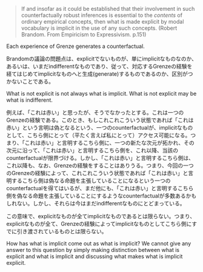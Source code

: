 > If and insofar as it could be established that their involvement in such counterfactually robust inferences is essential to the _contents_ of ordinary empirical concepts, then what is made explicit by modal vocabulary is implicit in the use of any such concepts. (Robert Brandom. From Empiricism to Expressivism. p.151)

Each experience of Grenze generates a counterfactual.

Brandomの議論の問題点は、explicitでないものが、単にimplicitなものなのか、あるいは、いまだindifferentなものであり、従って、対応するGrenzeの経験を経てはじめてimplicitなものへと生成(generate)するものであるのか、区別がつかないことである。

What is not explicit is not always what is implicit. What is not explicit may be what is indifferent.

例えば、「これは赤い」と思ったが、そうでなかったとする。これは一つのGrenzeの経験である。このとき、もしこれこれこういう状態であれば「これは赤い」という言明は偽となるという、一つのcounterfactualが、implicitなものとして、こちら側にとって（平たく言えば私にとって）アクセス可能になる。つまり、「これは赤い」と言明するこちら側に、一つの新たな次元が拓かれ、その次元に沿って、「これは赤い」と言明するこちら側を、これ以降、当該のcounterfactualが限界づける。しかし、「これは赤い」と言明するこちら側は、これ以降も、なお、Grenzeの経験をすることはありうる。つまり、今回の一つのGrenzeの経験によって、これこれこういう状態であれば「これは赤い」と言明するこちら側は偽なる命題を主張していることになるという一つのcounterfactualを得てはいるが、まだ他にも、「これは赤い」と言明するこちら側を偽なる命題を主張していることにするようなcounterfactualが多数あるかもしれない。しかし、それらは今はまだindifferentなものにとどまっている。

この意味で、explicitなものが全てimplicitなものであるとは限らない。つまり、explicitなものが全て、Grenzeの経験によってimplicitなものとしてこちら側にすでに引き渡されているものとは限らない。

How has what is implicit come out as what is implicit? We cannot give any answer to this question by simply making distinction between what is explicit and what is implicit and discussing what makes what is implicit explicit.